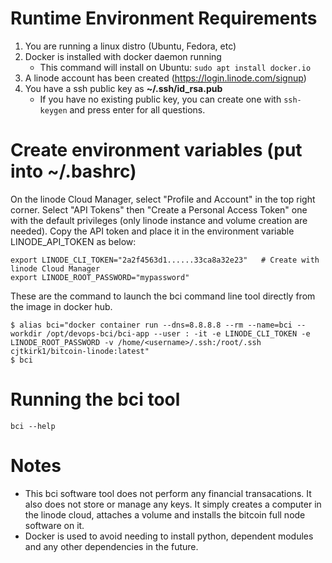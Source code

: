 # Runtime Environment Requirements

1. You are running a linux distro (Ubuntu, Fedora, etc)
1. Docker is installed with docker daemon running
    * This command will install on Ubuntu: `sudo apt install docker.io`
1. A linode account has been created (https://login.linode.com/signup)
1. You have a ssh public key as **~/.ssh/id_rsa.pub**
    * If you have no existing public key, you can create one with `ssh-keygen` and press enter for all questions.

# Create environment variables (put into ~/.bashrc)
On the linode Cloud Manager, select "Profile and Account" in the top right corner.    Select "API Tokens" then "Create a Personal Access Token" one with the default privileges (only linode instance and volume creation are needed).   Copy the API token and place it in the environment variable LINODE_API_TOKEN as below:
```
export LINODE_CLI_TOKEN="2a2f4563d1......33ca8a32e23"   # Create with linode Cloud Manager 
export LINODE_ROOT_PASSWORD="mypassword" 
```

These are the command to launch the bci command line tool directly from the image in docker hub.
```
$ alias bci="docker container run --dns=8.8.8.8 --rm --name=bci --workdir /opt/devops-bci/bci-app --user : -it -e LINODE_CLI_TOKEN -e LINODE_ROOT_PASSWORD -v /home/<username>/.ssh:/root/.ssh cjtkirk1/bitcoin-linode:latest"
$ bci
```

# Running the bci tool
```
bci --help
```

# Notes
* This bci software tool does not perform any financial transacations.   It also does not store or manage any keys. It simply creates a computer in the linode cloud, attaches a volume and installs the bitcoin full node software on it.   
* Docker is used to avoid needing to install python, dependent modules and any other dependencies in the future.











